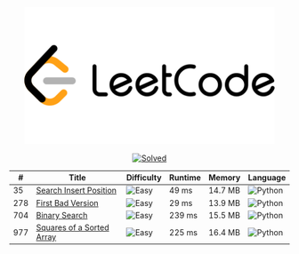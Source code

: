 <div align="center">
<img src="https://github.com/CrutchTheClutch/LeetCode/raw/master/logo.png" width="450" height="auto"/>

[![Solved](https://img.shields.io/badge/Solved-8/2093-337ab7.svg?style=flat)](https://github.com/CrutchTheClutch/HackerRank#table-of-contents)

[comment]: <> ([![Easy]&#40;https://img.shields.io/badge/Easy-5-5cb85c.svg?style=flat&#41;]&#40;https://github.com/CrutchTheClutch/HackerRank#table-of-contents&#41;)

[comment]: <> ([![Medium]&#40;https://img.shields.io/badge/Medium-2-f0ad4e.svg?style=flat&#41;]&#40;https://github.com/CrutchTheClutch/HackerRank#table-of-contents&#41;)

[comment]: <> ([![Hard]&#40;https://img.shields.io/badge/Hard-0-d9534f.svg?style=flat&#41;]&#40;https://github.com/CrutchTheClutch/HackerRank#table-of-contents&#41;)

[comment]: <> (</br>)

[comment]: <> ([![Languages]&#40;https://img.shields.io/badge/Languages-Python,%20C++-red.svg?style=flat&#41;]&#40;https://github.com/CrutchTheClutch/HackerRank#table-of-contents&#41;)

[comment]: <> ([![Author]&#40;https://img.shields.io/badge/Author-SamSo-blue.svg?style=flat&#41;]&#40;https://leetcode.com/CrutchTheClutch/&#41;)

[comment]: <> (</div>)

[comment]: <> (</br>)

[comment]: <> (</br>)

| #    | Title                                                                                                                           | Difficulty                                                           | Runtime | Memory | Language                                                                      |
| ---- | ------------------------------------------------------------------------------------------------------------------------------- | -------------------------------------------------------------------- | ------- | ------ | ----------------------------------------------------------------------------- |
| 35   | [Search Insert Position](https://leetcode.com/problems/first-bad-version/)                                                      | ![Easy](https://img.shields.io/badge/Easy-5cb85c.svg?style=flat)     | 49 ms   | 14.7 MB| ![Python](https://img.shields.io/badge/Python--178600.svg?style=flat)         |
| 278  | [First Bad Version](https://leetcode.com/problems/first-bad-version/)                                                           | ![Easy](https://img.shields.io/badge/Easy-5cb85c.svg?style=flat)     | 29 ms   | 13.9 MB| ![Python](https://img.shields.io/badge/Python--178600.svg?style=flat)         |
| 704  | [Binary Search](https://leetcode.com/problems/binary-search/)                                                                   | ![Easy](https://img.shields.io/badge/Easy-5cb85c.svg?style=flat)     | 239 ms  | 15.5 MB| ![Python](https://img.shields.io/badge/Python--178600.svg?style=flat)         |
| 977  | [Squares of a Sorted Array](https://leetcode.com/problems/squares-of-a-sorted-array/)                                           | ![Easy](https://img.shields.io/badge/Easy-5cb85c.svg?style=flat)     | 225 ms  | 16.4 MB| ![Python](https://img.shields.io/badge/Python--178600.svg?style=flat)         |
